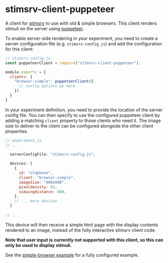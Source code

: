 # stimsrv-client-puppeteer

A client for [stimsrv](https://github.com/floledermann/stimsrv) to use with old & simple browsers. This client renders stimuli on the server using [puppeteer](https://pptr.dev).

To enable server-side rendering in your experiment, you need to create a server configuration file (e.g. `stimsrv-config.js`) and add the configuration for this client:

```js
// stimsrv-config.js
const puppeteerClient = require("stimsrv-client-puppeteer");

module.exports = {
  clients: {
    "browser-simple": puppeteerClient({
      // config options go here
    })
  }
}
```

In your experiment definition, you need to provide the location of the server config file. You can then specify to use the configured puppeteer client by adding a matching `client` property to those clients who need it. The image size to deliver to the client can be configured alongside the other client properties.

```js
// experiment.js
// ...

  serverConfigFile: "stimsrv-config.js",
  
  devices: [
    {
      id: "oldphone",
      client: "browser-simple",
      imageSize: "600x600",
      pixeldensity: 91,
      viewingdistance: 600,
    },
    // ... more devices
  ]
  
// ...
```

This device will then receive a simple html page with the display contents rendered to an image, instead of the fully interactive stimsrv client code.

**Note that user input is currently not supported with this client, so this can only be used to display stimuli.**

See the [simple-browser example](https://github.com/floledermann/stimsrv-examples/tree/main/examples/simple-browser) for a fully configured example.